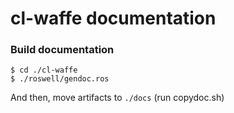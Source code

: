 
# cl-waffe documentation

### Build documentation

```shell
$ cd ./cl-waffe
$ ./roswell/gendoc.ros
```

And then, move artifacts to `./docs` (run copydoc.sh)

